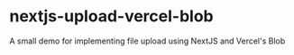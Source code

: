 # nextjs-upload-vercel-blob
A small demo for implementing file upload using NextJS and Vercel's Blob
